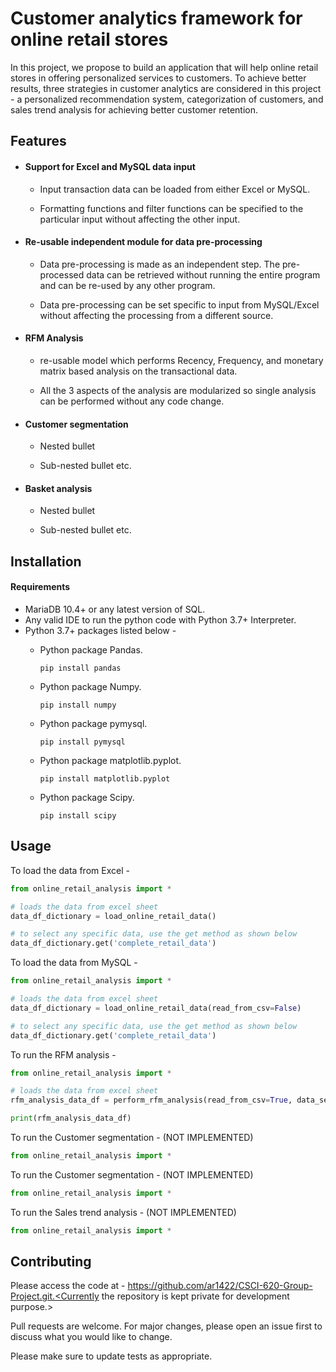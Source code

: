 # Customer analytics framework for online retail stores

In this project, we propose to build an application that will help online retail stores in offering personalized services to customers. To achieve better results, three strategies in customer analytics are considered in this project - a personalized recommendation system, categorization of customers, and sales trend analysis for achieving better customer retention.

## Features
 * #### Support for Excel and MySQL data input

      * Input transaction data can be loaded from either Excel or MySQL.

      * Formatting functions and filter functions can be specified to the particular input without affecting the other input.

 * #### Re-usable independent module for data pre-processing

      * Data pre-processing is made as an independent step. The pre-processed data can be retrieved without running the entire program and can be re-used by any other program.

      * Data pre-processing can be set specific to input from MySQL/Excel without affecting the processing from a different source.


 * #### RFM Analysis

      * re-usable model which performs Recency, Frequency, and monetary matrix based analysis on the transactional data.

      * All the 3 aspects of the analysis are modularized so single analysis can be performed without any code change.

 * #### Customer segmentation

      * Nested bullet

      * Sub-nested bullet etc.

 * #### Basket analysis

      * Nested bullet

      * Sub-nested bullet etc.

## Installation

#### Requirements
* MariaDB  10.4+ or any latest version of SQL.
* Any valid IDE to run the python code with Python 3.7+ Interpreter.
* Python 3.7+ packages listed below - 
   * Python package Pandas. 

     ```pip install pandas```

  * Python package Numpy. 

     ```pip install numpy```

  * Python package pymysql. 

     ```pip install pymysql```

  * Python package matplotlib.pyplot.

     ```pip install matplotlib.pyplot```

  * Python package Scipy.

     ```pip install scipy```

## Usage

To load the data from Excel - 
```python
from online_retail_analysis import *

# loads the data from excel sheet
data_df_dictionary = load_online_retail_data()

# to select any specific data, use the get method as shown below
data_df_dictionary.get('complete_retail_data')

```

To load the data from MySQL - 

```python
from online_retail_analysis import *

# loads the data from excel sheet
data_df_dictionary = load_online_retail_data(read_from_csv=False)

# to select any specific data, use the get method as shown below
data_df_dictionary.get('complete_retail_data')
```

To run the RFM analysis - 
```python
from online_retail_analysis import *

# loads the data from excel sheet
rfm_analysis_data_df = perform_rfm_analysis(read_from_csv=True, data_set_name="complete_retail_data")

print(rfm_analysis_data_df)
```

To run the Customer segmentation - (NOT IMPLEMENTED)
```python
from online_retail_analysis import *
```

To run the Customer segmentation - (NOT IMPLEMENTED)
```python
from online_retail_analysis import *
```

To run the Sales trend analysis - (NOT IMPLEMENTED)
```python
from online_retail_analysis import *
```

## Contributing

Please access the code at - https://github.com/ar1422/CSCI-620-Group-Project.git.<Currently the repository is kept private for development purpose.>

Pull requests are welcome. For major changes, please open an issue first to discuss what you would like to change.

Please make sure to update tests as appropriate.
